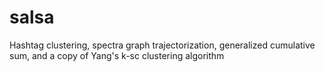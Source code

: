 salsa
=====

Hashtag clustering, spectra graph trajectorization, generalized cumulative sum, and a copy of Yang's k-sc clustering algorithm

